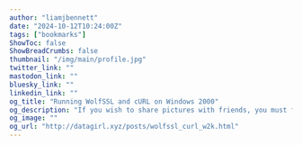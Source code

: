 ```yaml
---
author: "liamjbennett"
date: "2024-10-12T10:24:00Z"
tags: ["bookmarks"]
ShowToc: false
ShowBreadCrumbs: false
thumbnail: "/img/main/profile.jpg"
twitter_link: ""
mastodon_link: ""
bluesky_link: ""
linkedin_link: ""
og_title: "Running WolfSSL and cURL on Windows 2000"
og_description: "If you wish to share pictures with friends, you must first start with the universe."
og_image: ""
og_url: "http://datagirl.xyz/posts/wolfssl_curl_w2k.html"
---
```

